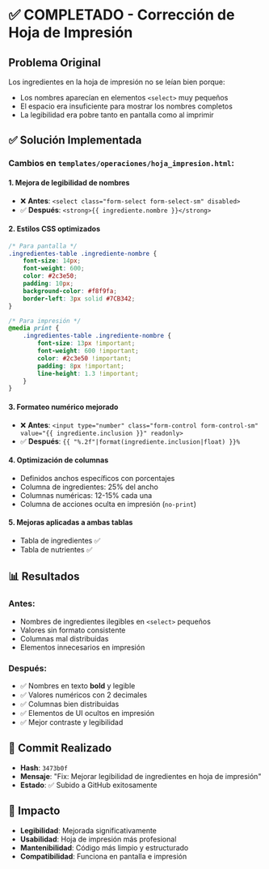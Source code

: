 # ✅ COMPLETADO - Corrección de Hoja de Impresión

## Problema Original
Los ingredientes en la hoja de impresión no se leían bien porque:
- Los nombres aparecían en elementos `<select>` muy pequeños
- El espacio era insuficiente para mostrar los nombres completos
- La legibilidad era pobre tanto en pantalla como al imprimir

## ✅ Solución Implementada

### Cambios en `templates/operaciones/hoja_impresion.html`:

#### 1. **Mejora de legibilidad de nombres**
- ❌ **Antes**: `<select class="form-select form-select-sm" disabled>`
- ✅ **Después**: `<strong>{{ ingrediente.nombre }}</strong>`

#### 2. **Estilos CSS optimizados**
```css
/* Para pantalla */
.ingredientes-table .ingrediente-nombre {
    font-size: 14px;
    font-weight: 600;
    color: #2c3e50;
    padding: 10px;
    background-color: #f8f9fa;
    border-left: 3px solid #7CB342;
}

/* Para impresión */
@media print {
    .ingredientes-table .ingrediente-nombre {
        font-size: 13px !important;
        font-weight: 600 !important;
        color: #2c3e50 !important;
        padding: 8px !important;
        line-height: 1.3 !important;
    }
}
```

#### 3. **Formateo numérico mejorado**
- ❌ **Antes**: `<input type="number" class="form-control form-control-sm" value="{{ ingrediente.inclusion }}" readonly>`
- ✅ **Después**: `{{ "%.2f"|format(ingrediente.inclusion|float) }}%`

#### 4. **Optimización de columnas**
- Definidos anchos específicos con porcentajes
- Columna de ingredientes: 25% del ancho
- Columnas numéricas: 12-15% cada una
- Columna de acciones oculta en impresión (`no-print`)

#### 5. **Mejoras aplicadas a ambas tablas**
- Tabla de ingredientes ✅
- Tabla de nutrientes ✅

## 📊 Resultados

### Antes:
- Nombres de ingredientes ilegibles en `<select>` pequeños
- Valores sin formato consistente
- Columnas mal distribuidas
- Elementos innecesarios en impresión

### Después:
- ✅ Nombres en texto **bold** y legible
- ✅ Valores numéricos con 2 decimales
- ✅ Columnas bien distribuidas
- ✅ Elementos de UI ocultos en impresión
- ✅ Mejor contraste y legibilidad

## 🚀 Commit Realizado
- **Hash**: `3473b0f`
- **Mensaje**: "Fix: Mejorar legibilidad de ingredientes en hoja de impresión"
- **Estado**: ✅ Subido a GitHub exitosamente

## 🎯 Impacto
- **Legibilidad**: Mejorada significativamente
- **Usabilidad**: Hoja de impresión más profesional
- **Mantenibilidad**: Código más limpio y estructurado
- **Compatibilidad**: Funciona en pantalla e impresión
